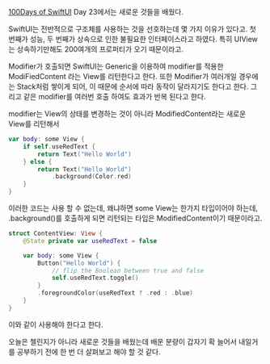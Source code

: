 [100Days of SwiftUI](https://www.hackingwithswift.com/100/swiftui) Day 23에서는 새로운 것들을 배웠다.

SwiftUI는 전반적으로 구조체를 사용하는 것을 선호하는데 몇 가지 이유가 있다고.
첫 번째가 성능, 두 번째가 상속으로 인한 불필요한 인터페이스라고 하였다.
특히 UIView는 상속하기만해도 200여개의 프로퍼티가 오기 때문이라고.

Modifier가 호출되면 SwiftUI는 Generic을 이용하여 modifier를 적용한 ModiFiedContent 라는 View를 리턴한다고 한다.
또한 Modifier가 여러개일 경우에는 Stack처럼 쌓이게 되어, 이 때문에 순서에 따라 동작이 달라지기도 한다고 한다. 
그리고 같은 modifier를 여러번 호출 하여도 효과가 반복 된다고 한다.

modifier는 View의 상태를 변경하는 것이 아니라 ModifiedContent라는 새로운 View를  리턴해서
```swift
var body: some View {
    if self.useRedText {
        return Text("Hello World")
    } else {
        return Text("Hello World")
            .background(Color.red)
    }
}
```
이러한 코드는 사용 할 수 없는데, 왜냐하면 some View는 한가지 타입이어야 하는데, .background()를 호출하게 되면 리턴되는 타입은 ModifiedContent이기 때문이라고.  

```swift
struct ContentView: View {
    @State private var useRedText = false

    var body: some View {
        Button("Hello World") {
            // flip the Boolean between true and false
            self.useRedText.toggle()            
        }
        .foregroundColor(useRedText ? .red : .blue)
    }
}
```
이와 같이 사용해야 한다고 한다.

오늘은 첼린지가 아니라 새로운 것들을 배웠는데 배운 분량이 갑자기 확 늘어서 
내일거를 공부하기 전에 한 번 더 살펴보고 해야 할 것 같다.
